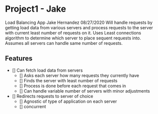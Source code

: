 # Project1 - Jake

Load Balancing App Jake Hernandez 08/27/2020
Will handle requests by getting load data from
various servers and process requests to the 
server with current least number of requests
on it. Uses Least connections algorithm to 
determine which server to place sequent requests
into. Assumes all servers can handle same
number of requests.

## Features
- [] Can fetch load data from servers
    - [] Asks each server how many requests they currently have
    - [] Finds the server with least number of requests
    - [] Process is done before each request that comes in
    - [] Can handle variable number of servers with minor adjustments
- [] Redirects requests to server of choice
    - [] Agnostic of type of application on each server
    - [] concurrent